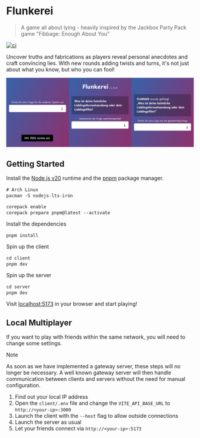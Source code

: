 # Flunkerei

> A game all about lying - heavily inspired by the Jackbox Party Pack game "Fibbage: Enough About You"

[![ci](https://github.com/FlorianPallas/flunkerei/actions/workflows/ci.yml/badge.svg)](https://github.com/FlorianPallas/flunkerei/actions/workflows/ci.yml)

Uncover truths and fabrications as players reveal personal anecdotes and craft convincing lies. With new rounds adding twists and turns, it's not just about what you know, but who you can fool!

![Flunkerei Hero Image](assets/hero.jpg)

## Getting Started

Install the [Node.js v20](https://nodejs.org/en/) runtime and the [pnpm](https://pnpm.io/) package manager.

```
# Arch Linux
pacman -S nodejs-lts-iron
```

```
corepack enable
corepack prepare pnpm@latest --activate
```

Install the dependencies

```
pnpm install
```

Spin up the client

```
cd client
pnpm dev
```

Spin up the server

```
cd server
pnpm dev
```

Visit [localhost:5173](http://localhost:5173) in your browser and start playing!

## Local Multiplayer

If you want to play with friends within the same network, you will need to change some settings.

> [!NOTE]
> As soon as we have implemented a gateway server, these steps will no longer be necessary.
> A well known gateway server will then handle communication between clients and servers without the need for manual configuration.

1. Find out your local IP address
1. Open the `client/.env` file and change the `VITE_API_BASE_URL` to `http://<your-ip>:3000`
1. Launch the client with the `--host` flag to allow outside connections
1. Launch the server as usual
1. Let your friends connect via `http://<your-ip>:5173`
